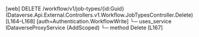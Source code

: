 [web] DELETE /workflow/v1/job-types/{id:Guid}  (Dataverse.Api.External.Controllers.v1.Workflow.JobTypesController.Delete)  [L164–L168] [auth=Authentication.WorkflowWrite]
  └─ uses_service IDataverseProxyService (AddScoped)
    └─ method Delete [L167]

